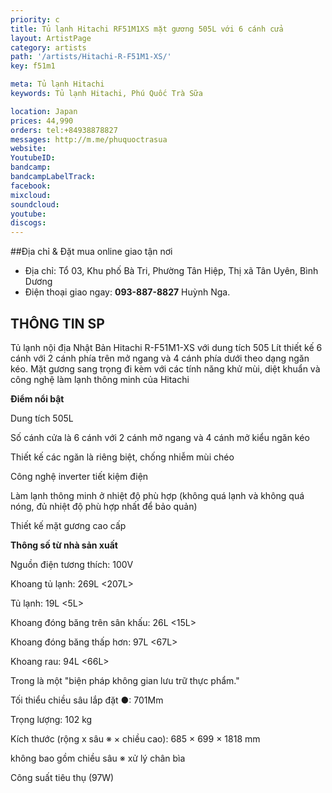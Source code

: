 ```yaml
---
priority: c
title: Tủ lạnh Hitachi RF51M1XS mặt gương 505L với 6 cánh cửa
layout: ArtistPage
category: artists
path: '/artists/Hitachi-R-F51M1-XS/'
key: f51m1

meta: Tủ lạnh Hitachi
keywords: Tủ lạnh Hitachi, Phú Quốc Trà Sữa

location: Japan
prices: 44,990
orders: tel:+84938878827
messages: http://m.me/phuquoctrasua
website: 
YoutubeID: 
bandcamp: 
bandcampLabelTrack: 
facebook: 
mixcloud: 
soundcloud: 
youtube: 
discogs: 
---
```


##Địa chỉ & Đặt mua online giao tận nơi

- Địa chỉ: Tổ 03, Khu phố Bà Tri, Phường Tân Hiệp, Thị xã Tân Uyên, Bình Dương
- Điện thoại giao ngay: **093-887-8827** Huỳnh Nga.

## THÔNG TIN SP

Tủ lạnh nội địa Nhật Bản Hitachi R-F51M1-XS với dung tích 505 Lít thiết kế 6 cánh với 2 cánh phía trên mở ngang và 4 cánh phía dưới theo dạng ngăn kéo. Mặt gương sang trọng đi kèm với các tính năng khử mùi, diệt khuẩn và công nghệ làm lạnh thông minh của Hitachi

**Điểm nổi bật**

Dung tích 505L

Số cánh cửa là 6 cánh với 2 cánh mở ngang và 4 cánh mở kiểu ngăn kéo

Thiết kế các ngăn là riêng biệt, chống nhiễm mùi chéo

Công nghệ inverter tiết kiệm điện

Làm lạnh thông minh ở nhiệt độ phù hợp (không quá lạnh và không quá nóng, đủ nhiệt độ phù hợp nhất để bảo quản)

Thiết kế mặt gương cao cấp

**Thông số từ nhà sản xuất**

Nguồn điện tương thích: 100V

Khoang tủ lạnh: 269L <207L> 

Tủ lạnh: 19L <5L> 

Khoang đóng băng trên sân khấu: 26L <15L> 

Khoang đóng băng thấp hơn: 97L <67L> 

Khoang rau: 94L <66L> 

Trong là một "biện pháp không gian lưu trữ thực phẩm." 

Tối thiểu chiều sâu lắp đặt ●: 701Mm 

Trọng lượng: 102 kg 

Kích thước (rộng x sâu ※ × chiều cao): 685 × 699 × 1818 mm 

không bao gồm chiều sâu ※ xử lý chân bìa 

Công suất tiêu thụ (97W)

